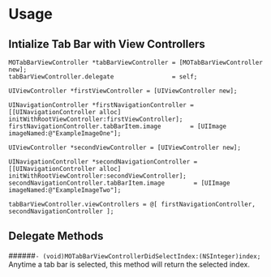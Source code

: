 # Usage 

## Intialize Tab Bar with View Controllers

```
MOTabBarViewController *tabBarViewController = [MOTabBarViewController new];
tabBarViewController.delegate                = self;

UIViewController *firstViewController = [UIViewController new];

UINavigationController *firstNavigationController = [[UINavigationController alloc] initWithRootViewController:firstViewController];
firstNavigationController.tabBarItem.image        = [UIImage imageNamed:@"ExampleImageOne"];

UIViewController *secondViewController = [UIViewController new];

UINavigationController *secondNavigationController = [[UINavigationController alloc] initWithRootViewController:secondViewController];
secondNavigationController.tabBarItem.image        = [UIImage imageNamed:@"ExampleImageTwo"];

tabBarViewController.viewControllers = @[ firstNavigationController, secondNavigationController ];
```

## Delegate Methods

######```- (void)MOTabBarViewControllerDidSelectIndex:(NSInteger)index;```
Anytime a tab bar is selected, this method will return the selected index.

